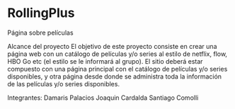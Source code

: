 # RollingPlus
Página sobre películas


Alcance del proyecto
El objetivo de este proyecto consiste en crear una página web con un catálogo de películas y/o series al estilo de netflix, flow, HBO Go etc 
(el estilo se le informará al grupo). 
El sitio deberá estar compuesto con una página principal con el catálogo de películas y/o series disponibles, y otra página 
desde donde se administra toda la información de las películas y/o series disponibles.


Integrantes:
  Damaris Palacios
  Joaquin Cardalda
  Santiago Comolli
